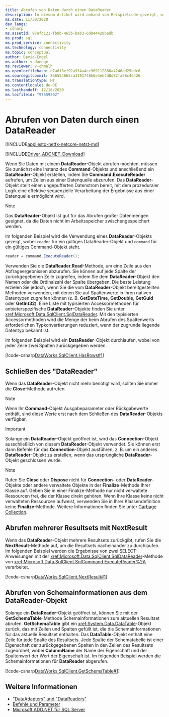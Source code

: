 ```yaml
---
title: Abrufen von Daten durch einen DataReader
description: In diesem Artikel wird anhand von Beispielcode gezeigt, wie Sie Daten in ADO.NET mit einem DataReader-Objekt abrufen. DataReader bietet einen ungepufferten Datenstrom.
ms.date: 11/30/2020
dev_langs:
- csharp
ms.assetid: 97afc121-fb8b-465b-bab3-6d844420badb
ms.prod: sql
ms.prod_service: connectivity
ms.technology: connectivity
ms.topic: conceptual
author: David-Engel
ms.author: v-daenge
ms.reviewer: v-chmalh
ms.openlocfilehash: e7a618ef92a9f4a4cc969112886a4246ad25adc6
ms.sourcegitcommit: 866554663ca3191748b6e4eb4d8d82fa58c4e426
ms.translationtype: HT
ms.contentlocale: de-DE
ms.lasthandoff: 12/16/2020
ms.locfileid: "97559202"
---
```

# <a name="retrieve-data-by-a-datareader"></a>Abrufen von Daten durch einen DataReader

[!INCLUDE[appliesto-netfx-netcore-netst-md](../../includes/appliesto-netfx-netcore-netst-md.md)]

[!INCLUDE[Driver_ADONET_Download](../../includes/driver_adonet_download.md)]

Wenn Sie Daten mit einem **DataReader**-Objekt abrufen möchten, müssen Sie zunächst eine Instanz des **Command**-Objekts und anschließend ein **DataReader**-Objekt erstellen, indem Sie **Command.ExecuteReader** aufrufen, um Zeilen aus einer Datenquelle abzurufen. Das **DataReader**-Objekt stellt einen ungepufferten Datenstrom bereit, mit dem prozeduraler Logik eine effektive sequenzielle Verarbeitung der Ergebnisse aus einer Datenquelle ermöglicht wird.

> [!NOTE]
> Das **DataReader**-Objekt ist gut für das Abrufen großer Datenmengen geeignet, da die Daten nicht im Arbeitsspeicher zwischengespeichert werden.

Im folgenden Beispiel wird die Verwendung eines **DataReader**-Objekts gezeigt, wobei `reader` für ein gültiges DataReader-Objekt und `command` für ein gültiges Command-Objekt steht.  

```csharp
reader = command.ExecuteReader();  
```

Verwenden Sie die **DataReader.Read**-Methode, um eine Zeile aus den Abfrageergebnissen abzurufen. Sie können auf jede Spalte der zurückgegebenen Zeile zugreifen, indem Sie dem **DataReader**-Objekt den Namen oder die Ordinalzahl der Spalte übergeben. Die beste Leistung erzielen Sie jedoch, wenn Sie die vom **DataReader**-Objekt bereitgestellten Methoden verwenden, mit denen Sie auf Spaltenwerte in ihren nativen Datentypen zugreifen können (z. B. **GetDateTime**, **GetDouble**, **GetGuid** oder **GetInt32**). Eine Liste mit typisierten Accessormethoden für anbieterspezifische **DataReader**-Objekte finden Sie unter <xref:Microsoft.Data.SqlClient.SqlDataReader>. Mit den typisierten Accessormethoden wird die Menge der beim Abrufen des Spaltenwerts erforderlichen Typkonvertierungen reduziert, wenn der zugrunde liegende Datentyp bekannt ist.  

Im folgenden Beispiel wird ein **DataReader**-Objekt durchlaufen, wobei von jeder Zeile zwei Spalten zurückgegeben werden.  

[!code-csharp[DataWorks SqlClient.HasRows#1](~/../sqlclient/doc/samples/SqlDataReader_HasRows.cs#1)]

## <a name="closing-the-datareader"></a>Schließen des "DataReader"  

Wenn das **DataReader**-Objekt nicht mehr benötigt wird, sollten Sie immer die **Close**-Methode aufrufen.

> [!NOTE]
> Wenn Ihr **Command**-Objekt Ausgabeparameter oder Rückgabewerte enthält, sind diese Werte erst nach dem Schließen des **DataReader**-Objekts verfügbar.  

> [!IMPORTANT]
> Solange ein **DataReader**-Objekt geöffnet ist, wird das **Connection**-Objekt ausschließlich von diesem **DataReader**-Objekt verwendet. Sie können erst dann Befehle für das **Connection**-Objekt ausführen, z. B. um ein anderes **DataReader**-Objekt zu erstellen, wenn das ursprüngliche **DataReader**-Objekt geschlossen wurde.  

> [!NOTE]
> Rufen Sie **Close** oder **Dispose** nicht für **Connection**- oder **DataReader**-Objekte oder andere verwaltete Objekte in der **Finalize**-Methode Ihrer Klasse auf. Geben Sie in einer Finalize-Methode nur nicht verwaltete Ressourcen frei, die der Klasse direkt gehören. Wenn Ihre Klasse keine nicht verwalteten Ressourcen aufweist, verwenden Sie in Ihrer Klassendefinition keine **Finalize**-Methode. Weitere Informationen finden Sie unter [Garbage Collection](/dotnet/standard/garbage-collection/index).
 
## <a name="retrieve-multiple-result-sets-using-nextresult"></a>Abrufen mehrerer Resultsets mit NextResult

Wenn das **DataReader**-Objekt mehrere Resultsets zurückgibt, rufen Sie die **NextResult**-Methode auf, um die Resultsets nacheinander zu durchlaufen. Im folgenden Beispiel werden die Ergebnisse von zwei SELECT-Anweisungen mit der <xref:Microsoft.Data.SqlClient.SqlDataReader>-Methode von <xref:Microsoft.Data.SqlClient.SqlCommand.ExecuteReader%2A> verarbeitet.  

[!code-csharp[DataWorks SqlClient.NextResult#1](~/../sqlclient/doc/samples/SqlDataReader_NextResult.cs#1)]

## <a name="get-schema-information-from-the-datareader"></a>Abrufen von Schemainformationen aus dem DataReader-Objekt  

Solange ein **DataReader**-Objekt geöffnet ist, können Sie mit der **GetSchemaTable**-Methode Schemainformationen zum aktuellen Resultset abrufen. **GetSchemaTable** gibt ein <xref:System.Data.DataTable>-Objekt zurück, das mit Zeilen und Spalten gefüllt ist, die die Schemainformationen für das aktuelle Resultset enthalten. Das **DataTable**-Objekt enthält eine Zeile für jede Spalte des Resultsets. Jede Spalte der Schematabelle ist einer Eigenschaft der zurückgegebenen Spalten in den Zeilen des Resultsets zugeordnet, wobei **ColumnName** der Name der Eigenschaft und der Spaltenwert der Wert der Eigenschaft ist. Im folgenden Beispiel werden die Schemainformationen für **DataReader** abgerufen.  

[!code-csharp[DataWorks SqlClient.GetSchemaTable#1](~/../sqlclient/doc/samples/SqlDataReader_GetSchemaTable.cs#1)]

## <a name="see-also"></a>Weitere Informationen

- ["DataAdapters" und "DataReaders"](dataadapters-datareaders.md)
- [Befehle und Parameter](commands-parameters.md)
- [Microsoft ADO.NET für SQL Server](microsoft-ado-net-sql-server.md)
